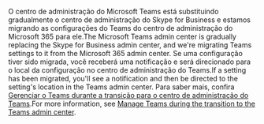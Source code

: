 <span data-ttu-id="d99ee-101">O centro de administração do Microsoft Teams está substituindo gradualmente o centro de administração do Skype for Business e estamos migrando as configurações do Teams do centro de administração do Microsoft 365 para ele.</span><span class="sxs-lookup"><span data-stu-id="d99ee-101">The Microsoft Teams admin center is gradually replacing the Skype for Business admin center, and we're migrating Teams settings to it from the Microsoft 365 admin center.</span></span> <span data-ttu-id="d99ee-102">Se uma configuração tiver sido migrada, você receberá uma notificação e será direcionado para o local da configuração no centro de administração do Teams.</span><span class="sxs-lookup"><span data-stu-id="d99ee-102">If a setting has been migrated, you'll see a notification and then be directed to the setting's location in the Teams admin center.</span></span> <span data-ttu-id="d99ee-103">Para saber mais, confira [Gerenciar o Teams durante a transição para o centro de administração do Teams](../manage-teams-skypeforbusiness-admin-center.md).</span><span class="sxs-lookup"><span data-stu-id="d99ee-103">For more information, see [Manage Teams during the transition to the Teams admin center](../manage-teams-skypeforbusiness-admin-center.md).</span></span>
